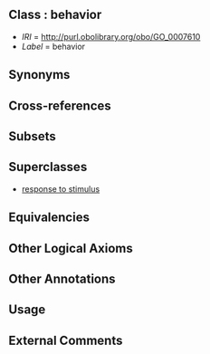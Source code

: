 
## Class : behavior

 * *IRI* = http://purl.obolibrary.org/obo/GO_0007610
 * *Label* = behavior

## Synonyms


## Cross-references


## Subsets


## Superclasses

 * [response to stimulus](../../GO/96/GO_0050896.md)

## Equivalencies


## Other Logical Axioms


## Other Annotations


## Usage


## External Comments

